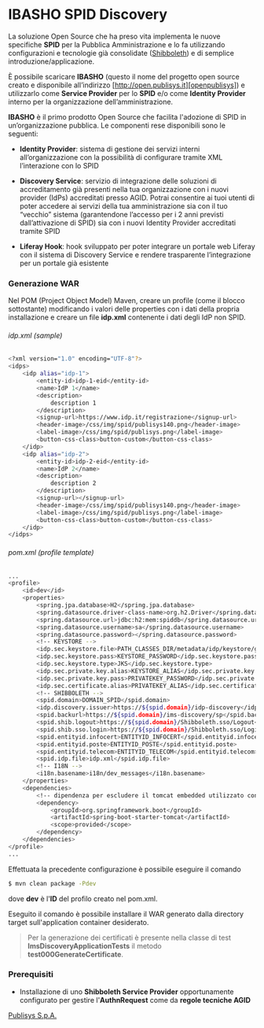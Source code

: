 # IBASHO SPID Discovery

La soluzione Open Source che ha preso vita implementa le nuove specifiche **SPID** per la Pubblica Amministrazione
e lo fa utilizzando configurazioni e tecnologie già consolidate ([Shibboleth][shibboleth])
e di semplice introduzione/applicazione.

È possibile scaricare **IBASHO** (questo il nome del progetto open source creato e disponibile all’indirizzo
[http://open.publisys.it][openpublisys]) e utilizzarlo come **Service Provider** per lo **SPID**
e/o come **Identity Provider** interno per la organizzazione dell’amministrazione.

**IBASHO** è il primo prodotto Open Source che facilita l'adozione di SPID in un’organizzazione pubblica.
Le componenti rese disponibili sono le seguenti:

* **Identity Provider**: sistema di gestione dei servizi interni all’organizzazione con la possibilità di configurare tramite XML l’interazione con lo SPID

* **Discovery Service**: servizio di integrazione delle soluzioni di accreditamento già presenti nella tua organizzazione con i nuovi provider (IdPs) accreditati presso AGID. Potrai consentire ai tuoi utenti di poter accedere ai servizi della tua amministrazione sia con il tuo “vecchio” sistema (garantendone l’accesso per i 2 anni previsti dall’attivazione di SPID) sia con i nuovi Identity Provider accreditati tramite SPID

* **Liferay Hook**: hook sviluppato per poter integrare un portale web Liferay con il sistema di Discovery Service e rendere trasparente l’integrazione per un portale già esistente


### Generazione WAR
Nel POM (Project Object Model) Maven, creare un profile (come il blocco sottostante) modificando i valori delle properties
con i dati della propria installazione e creare un file **idp.xml** contenente i dati degli IdP non SPID.

###### idp.xml (sample)

```sh
<?xml version="1.0" encoding="UTF-8"?>
<idps>
    <idp alias="idp-1">
        <entity-id>idp-1-eid</entity-id>
        <name>IdP 1</name>
        <description>
            description 1
        </description>
        <signup-url>https://www.idp.it/registrazione</signup-url>
        <header-image>/css/img/spid/publisys140.png</header-image>
        <label-image>/css/img/spid/publisys.png</label-image>
        <button-css-class>button-custom</button-css-class>
    </idp>
    <idp alias="idp-2">
        <entity-id>idp-2-eid</entity-id>
        <name>IdP 2</name>
        <description>
            description 2
        </description>
        <signup-url></signup-url>
        <header-image>/css/img/spid/publisys140.png</header-image>
        <label-image>/css/img/spid/publisys.png</label-image>
        <button-css-class>button-custom</button-css-class>
    </idp>
</idps>
```

###### pom.xml (profile template)

```sh
...
<profile>
    <id>dev</id>
    <properties>
        <spring.jpa.database>H2</spring.jpa.database>
        <spring.datasource.driver-class-name>org.h2.Driver</spring.datasource.driver-class-name>
        <spring.datasource.url>jdbc:h2:mem:spiddb</spring.datasource.url>
        <spring.datasource.username>sa</spring.datasource.username>
        <spring.datasource.password></spring.datasource.password>
        <!-- KEYSTORE -->
        <idp.sec.keystore.file>PATH_CLASSES_DIR/metadata/idp/keystore/guanxi_idp.jks</idp.sec.keystore.file>
        <idp.sec.keystore.pass>KEYSTORE_PASSWORD</idp.sec.keystore.pass>
        <idp.sec.keystore.type>JKS</idp.sec.keystore.type>
        <idp.sec.private.key.alias>KEYSTORE_ALIAS</idp.sec.private.key.alias>
        <idp.sec.private.key.pass>PRIVATEKEY_PASSWORD</idp.sec.private.key.pass>
        <idp.sec.certificate.alias>PRIVATEKEY_ALIAS</idp.sec.certificate.alias>
        <!-- SHIBBOLETH -->
        <spid.domain>DOMAIN_SPID</spid.domain>
        <idp.discovery.issuer>https://${spid.domain}/idp-discovery</idp.discovery.issuer>
        <spid.backurl>https://${spid.domain}/ims-discovery/sp</spid.backurl>
        <spid.shib.logout>https://${spid.domain}/Shibboleth.sso/Logout</spid.shib.logout>
        <spid.shib.sso.login>https://${spid.domain}/Shibboleth.sso/Login</spid.shib.sso.login>
        <spid.entityid.infocert>ENTITYID_INFOCERT</spid.entityid.infocert>
        <spid.entityid.poste>ENTITYID_POSTE</spid.entityid.poste>
        <spid.entityid.telecom>ENTITYID_TELECOM</spid.entityid.telecom>
        <spid.idp.file>idp.xml</spid.idp.file>
        <!-- I18N -->
        <i18n.basename>i18n/dev_messages</i18n.basename>
    </properties>
    <dependencies>
        <!-- dipendenza per escludere il tomcat embedded utilizzato con Spring Boot e permettere la generazione di un WAR deployabile sotto un application container (Tomcat ad esempio) -->
        <dependency>
            <groupId>org.springframework.boot</groupId>
            <artifactId>spring-boot-starter-tomcat</artifactId>
            <scope>provided</scope>
        </dependency>
    </dependencies>
</profile>
...
```

Effettuata la precedente configurazione è possibile eseguire il comando
```sh
$ mvn clean package -Pdev
```
dove **dev** è l'**ID** del profilo creato nel pom.xml.

Eseguito il comando è possibile installare il WAR generato dalla directory target sull'application container desiderato.

> Per la generazione dei certificati è presente nella classe di test **ImsDiscoveryApplicationTests** il metodo **test000GenerateCertificate**.

### Prerequisiti

- Installazione di uno **Shibboleth Service Provider** opportunamente configurato per gestire l'**AuthnRequest** come da **regole tecniche AGID**


[Publisys S.p.A.][publisys]

[publisys]: <http://www.publisys.it>
[openpublisys]: <http://open.publisys.it>
[shibboleth]: <https://shibboleth.net>
